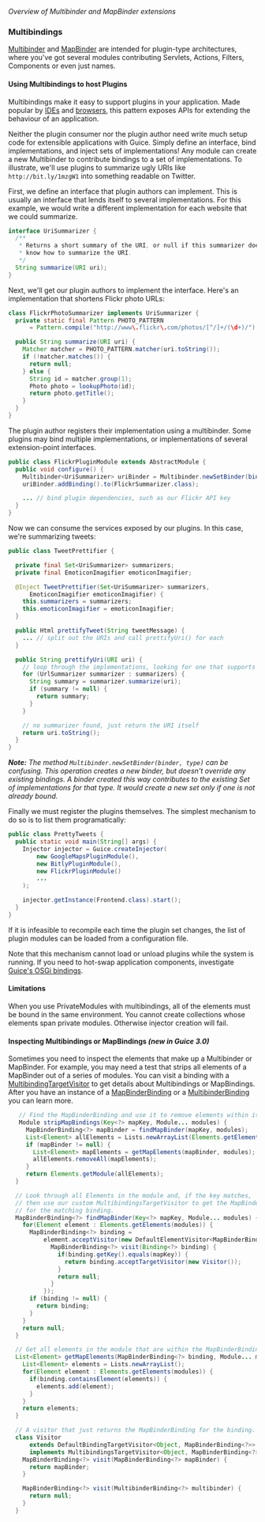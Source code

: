 _Overview of Multibinder and MapBinder extensions_
### Multibindings
[Multibinder](http://google-guice.googlecode.com/svn/trunk/latest-javadoc/com/google/inject/multibindings/Multibinder.htm) and [MapBinder](http://google-guice.googlecode.com/svn/trunk/latest-javadoc/com/google/inject/multibindings/MapBinder.html) are intended for plugin-type architectures, where you've got several modules contributing Servlets, Actions, Filters, Components or even just names. 

#### Using Multibindings to host Plugins
Multibindings make it easy to support plugins in your application. Made popular by [IDEs](http://www.eclipseplugincentral.com) and [browsers](https://addons.mozilla.org/en-US/firefox/), this pattern exposes APIs for extending the behaviour of an application.

Neither the plugin consumer nor the plugin author need write much setup code for extensible applications with Guice. Simply define an interface, bind implementations, and inject sets of implementations! Any module can create a new Multibinder to contribute bindings to a set of implementations.  To illustrate, we'll use plugins to summarize ugly URIs like `http://bit.ly/1mzgW1` into something readable on Twitter.

First, we define an interface that plugin authors can implement. This is usually an interface that lends itself to several implementations. For this example, we would write a different implementation for each website that we could summarize.
```java
interface UriSummarizer {
  /** 
   * Returns a short summary of the URI, or null if this summarizer doesn't
   * know how to summarize the URI.
   */
  String summarize(URI uri);
}
```

Next, we'll get our plugin authors to implement the interface. Here's an implementation that shortens Flickr photo URLs:
```java
class FlickrPhotoSummarizer implements UriSummarizer {
  private static final Pattern PHOTO_PATTERN
      = Pattern.compile("http://www\.flickr\.com/photos/[^/]+/(\d+)/");

  public String summarize(URI uri) {
    Matcher matcher = PHOTO_PATTERN.matcher(uri.toString());
    if (!matcher.matches()) {
      return null;
    } else {
      String id = matcher.group(1);
      Photo photo = lookupPhoto(id);
      return photo.getTitle();
    }
  }
}
```

The plugin author registers their implementation using a multibinder. Some plugins may bind multiple implementations, or implementations of several extension-point interfaces.
```java
public class FlickrPluginModule extends AbstractModule {
  public void configure() {
    Multibinder<UriSummarizer> uriBinder = Multibinder.newSetBinder(binder(), UriSummarizer.class);
    uriBinder.addBinding().to(FlickrSummarizer.class);

    ... // bind plugin dependencies, such as our Flickr API key
  }
}
```

Now we can consume the services exposed by our plugins. In this case, we're summarizing tweets:
```java
public class TweetPrettifier {

  private final Set<UriSummarizer> summarizers;
  private final EmoticonImagifier emoticonImagifier;

  @Inject TweetPrettifier(Set<UriSummarizer> summarizers,
      EmoticonImagifier emoticonImagifier) {
    this.summarizers = summarizers;
    this.emoticonImagifier = emoticonImagifier;
  }

  public Html prettifyTweet(String tweetMessage) {
    ... // split out the URIs and call prettifyUri() for each
  }

  public String prettifyUri(URI uri) {
    // loop through the implementations, looking for one that supports this URI
    for (UrlSummarizer summarizer : summarizers) {
      String summary = summarizer.summarize(uri);
      if (summary != null) {
        return summary;
      }
    }

    // no summarizer found, just return the URI itself
    return uri.toString();
  }
}
```

_**Note:** The method `Multibinder.newSetBinder(binder, type)` can be confusing.  This operation creates a new binder, but doesn't override any existing bindings.  A binder created this way contributes to the existing Set of implementations for that type.  It would create a new set only if one is not already bound._


Finally we must register the plugins themselves. The simplest mechanism to do so is to list them programatically:
```java
public class PrettyTweets {
  public static void main(String[] args) {
    Injector injector = Guice.createInjector(
        new GoogleMapsPluginModule(),
        new BitlyPluginModule(),
        new FlickrPluginModule()
        ...
    );

    injector.getInstance(Frontend.class).start();
  }
}
```
If it is infeasible to recompile each time the plugin set changes, the list of plugin modules can be loaded from a configuration file.

Note that this mechanism cannot load or unload plugins while the system is running. If you need to hot-swap application components, investigate [Guice's OSGi bindings](http://code.google.com/p/google-guice/wiki/OSGi).

#### Limitations
When you use PrivateModules with multibindings, all of the elements must be bound in the same environment. You cannot create collections whose elements span private modules. Otherwise injector creation will fail.

#### Inspecting Multibindings or MapBindings _(new in Guice 3.0)_
Sometimes you need to inspect the elements that make up a Multibinder or MapBinder.  For example, you may need a test that strips all elements of a MapBinder out of a series of modules.  You can visit a binding with a [MultibindingTargetVisitor](http://google-guice.googlecode.com/svn/trunk/javadoc/com/google/inject/multibindings/MultibindingsTargetVisitor.html) to get details about Multibindings or MapBindings.  After you have an instance of a [MapBinderBinding](http://google-guice.googlecode.com/svn/trunk/javadoc/com/google/inject/multibindings/MapBinderBinding.html) or a [MultibinderBinding](http://google-guice.googlecode.com/svn/trunk/javadoc/com/google/inject/multibindings/MultibinderBinding.html) you can learn more.

```java
   // Find the MapBinderBinding and use it to remove elements within it.
   Module stripMapBindings(Key<?> mapKey, Module... modules) {
     MapBinderBinding<?> mapBinder = findMapBinder(mapKey, modules);
     List<Element> allElements = Lists.newArrayList(Elements.getElements(modules));
     if (mapBinder != null) {
       List<Element> mapElements = getMapElements(mapBinder, modules);
       allElements.removeAll(mapElements);
     }
     return Elements.getModule(allElements);
  }

  // Look through all Elements in the module and, if the key matches,
  // then use our custom MultibindingsTargetVisitor to get the MapBinderBinding
  // for the matching binding.
  MapBinderBinding<?> findMapBinder(Key<?> mapKey, Module... modules) {
    for(Element element : Elements.getElements(modules)) {
      MapBinderBinding<?> binding =
          element.acceptVisitor(new DefaultElementVisitor<MapBinderBinding<?>>() {
            MapBinderBinding<?> visit(Binding<?> binding) {
              if(binding.getKey().equals(mapKey)) {
                return binding.acceptTargetVisitor(new Visitor());
              }
              return null;
            }
          });
      if (binding != null) {
        return binding;
      }
    }
    return null;
  }

  // Get all elements in the module that are within the MapBinderBinding.
  List<Element> getMapElements(MapBinderBinding<?> binding, Module... modules) {
    List<Element> elements = Lists.newArrayList();
    for(Element element : Elements.getElements(modules)) {
      if(binding.containsElement(elements)) {
        elements.add(element);
      }
    }
    return elements;
  }

  // A visitor that just returns the MapBinderBinding for the binding.
  class Visitor
      extends DefaultBindingTargetVisitor<Object, MapBinderBinding<?>>
      implements MultibindingsTargetVisitor<Object, MapBinderBinding<?>> {
    MapBinderBinding<?> visit(MapBinderBinding<?> mapBinder) {
      return mapBinder;
    }

    MapBinderBinding<?> visit(MultibinderBinding<?> multibinder) {
      return null;
    }
  }
```